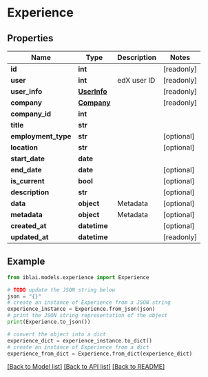 # Experience


## Properties

Name | Type | Description | Notes
------------ | ------------- | ------------- | -------------
**id** | **int** |  | [readonly] 
**user** | **int** | edX user ID | [readonly] 
**user_info** | [**UserInfo**](UserInfo.md) |  | [readonly] 
**company** | [**Company**](Company.md) |  | [readonly] 
**company_id** | **int** |  | 
**title** | **str** |  | 
**employment_type** | **str** |  | [optional] 
**location** | **str** |  | [optional] 
**start_date** | **date** |  | 
**end_date** | **date** |  | [optional] 
**is_current** | **bool** |  | [optional] 
**description** | **str** |  | [optional] 
**data** | **object** | Metadata | [optional] 
**metadata** | **object** | Metadata | [optional] 
**created_at** | **datetime** |  | [optional] 
**updated_at** | **datetime** |  | [readonly] 

## Example

```python
from iblai.models.experience import Experience

# TODO update the JSON string below
json = "{}"
# create an instance of Experience from a JSON string
experience_instance = Experience.from_json(json)
# print the JSON string representation of the object
print(Experience.to_json())

# convert the object into a dict
experience_dict = experience_instance.to_dict()
# create an instance of Experience from a dict
experience_from_dict = Experience.from_dict(experience_dict)
```
[[Back to Model list]](../README.md#documentation-for-models) [[Back to API list]](../README.md#documentation-for-api-endpoints) [[Back to README]](../README.md)


